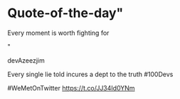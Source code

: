 # Quote-of-the-day"
Every moment is worth fighting for

" 

devAzeezjim

Every single lie told incures a dept to the truth
#100Devs 

#WeMetOnTwitter https://t.co/JJ34Id0YNm
